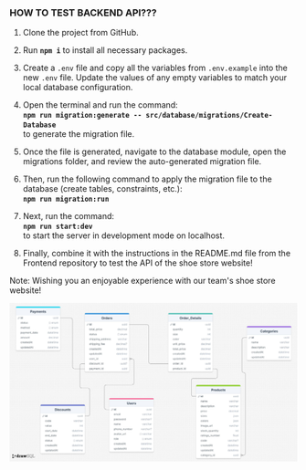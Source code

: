 ### HOW TO TEST BACKEND API???

1. Clone the project from GitHub.

2. Run **`npm i`** to install all necessary packages.

3. Create a `.env` file and copy all the variables from `.env.example` into the new `.env` file. Update the values of any empty variables to match your local database configuration.

4. Open the terminal and run the command:  
   **`npm run migration:generate -- src/database/migrations/Create-Database`**  
   to generate the migration file.

5. Once the file is generated, navigate to the database module, open the migrations folder, and review the auto-generated migration file.

6. Then, run the following command to apply the migration file to the database (create tables, constraints, etc.):  
   **`npm run migration:run`**

7. Next, run the command:  
   **`npm run start:dev`**  
   to start the server in development mode on localhost.

8. Finally, combine it with the instructions in the README.md file from the Frontend repository to test the API of the shoe store website!

Note: Wishing you an enjoyable experience with our team's shoe store website!

![alt text](image.png)

